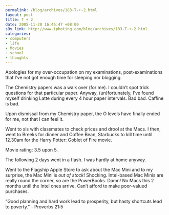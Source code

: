 ```yaml
--- 
permalink: /blog/archives/183-T-+-2.html
layout: post
title: T + 2
date: 2005-11-20 16:46:47 +08:00
s9y_link: http://www.iphoting.com/blog/archives/183-T-+-2.html
categories: 
- computers
- life
- Movies
- school
- thoughts
---
```

<p class="whiteline"><p>Apologies for my over-occupation on my examinations, post-examinations that I&#8217;ve not got enough time for sleeping nor blogging.</p>
</p><p class="whiteline"><p>The Chemistry papers was a walk over (for me). I couldn&#8217;t spot trick questions for that particular paper. Anyway, (un)fortunately, I&#8217;ve found myself drinking Latte during every 4 hour paper intervals. Bad bad. Caffine is bad.</p>
</p><p class="whiteline"><p>Upon dismissal from my Chemistry paper, the O levels have finally ended for me, not that I can feel it.</p>
</p><p class="whiteline"><p>Went to sls with classmates to check prices and drool at the Macs. I then, went to Breeks for dinner and Coffee Bean, Starbucks to kill time until 12.30am for the Harry Potter: Goblet of Fire movie.</p>
</p><p class="whiteline"><p>Movie rating: 3.5 upon 5.</p>
</p><p class="whiteline"><p>The following 2 days went in a flash. I was hardly at home anyway.</p>
</p><p class="whiteline"><p>Went to the Flagship Apple Store to ask about the Mac Mini and to my surprise, the Mac Mini is <em>out of stock</em>! Shocking. Intel-based Mac Minis are really round the corner, so are the PowerBooks. Damn! No Macs this 2 months until the Intel ones arrive. Can&#8217;t afford to make poor-valued purchases.</p>
</p><p class="break"><p>&#8220;Good planning and hard work lead to prosperity, but hasty shortcuts lead to poverty.&#8221; - Proverbs 21:5</p></p>
